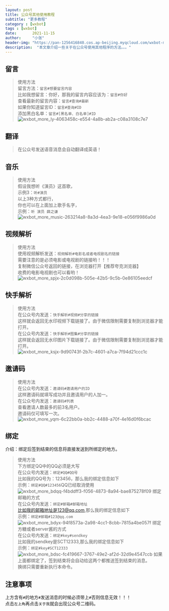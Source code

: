 ```yaml
---
layout: post
title: 公众号其他使用教程
subtitle: "更多教程"
category : [wxbot]
tags : [wxbot]
date:       2021-11-15
author:     "小张"
header-img: "https://pan-1256416840.cos.ap-beijing.myqcloud.com/wxbot-more-50501dfc-2307-4726-8236-6491c73b4ec6.jpg"
description:  "本文章介绍一些关于在公众号使用其他程序的方法。。。"
---
```

  
## 留言
> 使用方法  
留言方法：`留言#想要留言内容`  
比如我想留言：你好，那我的留言内容应该为：`留言#你好`  
查看最新的留言内容：`留言#查询#最新`  
如果你知道留言ID：`留言#查询#ID`   
添加黑白名单：`留言#[黑名单、白名单]#ID`  
![wxbot_more_ly-4063458c-e554-4a8b-ab2a-c08a3108c7e7](https://pan-1256416840.cos.ap-beijing.myqcloud.com/wxbot_more_ly-4063458c-e554-4a8b-ab2a-c08a3108c7e7.jpg)
  
## 翻译
> 在公众号发送语音消息会自动翻译成英语！  
  
## 音乐
> 使用方法  
假设我想听《演员》这首歌，  
示例3：`听#演员`  
以上3种方式都行，  
你也可以在上面加上歌手名字，  
示例：`听 演员 薛之谦`  
![wxbot_more_music-263214a8-8a3d-4ea3-9e18-e056f9986a0d](https://pan-1256416840.cos.ap-beijing.myqcloud.com/wxbot_more_music-263214a8-8a3d-4ea3-9e18-e056f9986a0d.jpg)
  
## 视频解析
> 使用方法  
使用视频解析发送：`视频解析#电影名或者电视剧名的链接`  
需要注意的是必须电影或电视剧的链接哟！！！  
复制微信公众号返回的链接，在浏览器打开【推荐夸克浏览器】  
收费的电影电视剧也可以看哟！  
![wxbot_more_spjx-2c0d098b-505e-42b5-9c5b-0e86105eedcf](https://pan-1256416840.cos.ap-beijing.myqcloud.com/wxbot_more_spjx-2c0d098b-505e-42b5-9c5b-0e86105eedcf.jpg)

## 快手解析
> 使用方法  
在公众号内发送：`快手解析#视频#分享的链接`  
这样就会返回无水印视频下载链接了。由于微信限制需要复制到浏览器才能打开。  
在公众号内发送：`快手解析#图集#分享的链接`   
这样就会返回无水印图片下载链接了。由于微信限制需要复制到浏览器才能打开。  
![wxbot_more_ksjx-9d90743f-2b7c-4601-a7ca-7f94d21ccc1c](https://pan-1256416840.cos.ap-beijing.myqcloud.com/wxbot_more_ksjx-9d90743f-2b7c-4601-a7ca-7f94d21ccc1c.jpg)

## 邀请码
> 使用方法  
在公众号内发送：`邀请码#邀请用户的ID`  
这样邀请码就填写成功并且邀请用户的人加一。  
在公众号内发送：`邀请码#列表`  
查看邀请人数最多的前3名用户。  
邀请码仅可填写一次。  
![wxbot_more_yqm-6c22bb0a-bb2c-4488-a70f-4e16d0f6bcac](https://pan-1256416840.cos.ap-beijing.myqcloud.com/wxbot_more_yqm-6c22bb0a-bb2c-4488-a70f-4e16d0f6bcac.jpg)

## 绑定
介绍：绑定后签到结束的信息将直接发送到所绑定的地方。  
> 使用方法  
下方绑定QQ中的QQ必须是大写  
在公众号内发送：`绑定#QQ#QQ号`  
比如我的QQ号为：123456，那么我的绑定信息如下  
示例：`绑定#QQ#123456`QQ已经取消使用  
![wxbot_more_bdqq-f4bddff3-f056-4873-8a94-bae875278f09](https://pan-1256416840.cos.ap-beijing.myqcloud.com/wxbot_more_bdqq-f4bddff3-f056-4873-8a94-bae875278f09.jpg)
绑定邮箱的方式  
在公众号内发送：`绑定#邮箱#邮箱地址`  
比如我的邮箱地址是123@qq.com,那么我的绑定信息如下  
示例：`绑定#邮箱#123@qq.com`  
![wxbot_more_bdyx-94f8573a-2a98-4cc1-8cbb-7815a4be057f](https://pan-1256416840.cos.ap-beijing.myqcloud.com/wxbot_more_bdyx-94f8573a-2a98-4cc1-8cbb-7815a4be057f.jpg)
绑定方糖或者server酱的方式  
在公众号内发送：`绑定#key#sendkey`  
比如我的sendkey是SCT12333,那么我的绑定信息如下  
示例：`绑定#key#SCT12333`  
![wxbot_more_bdsc-fc419667-3767-49e2-af2d-32d9e4547ccb](https://pan-1256416840.cos.ap-beijing.myqcloud.com/wxbot_more_bdsc-fc419667-3767-49e2-af2d-32d9e4547ccb.jpg)
如果上面都绑定了，签到结束将会自动给这两个都推送签到结束的消息。  
换绑只需要重新执行本命令。  


## 注意事项
上方含有`#`的地方`#`发送消息的时候必须带上`#`否则信息无效！！！  
点击`左上角`再点击`关于我`就会出现公众号二维码。
